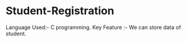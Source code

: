 # Student-Registration
Language Used:- C programming.
Key Feature :- We can store data of student.

